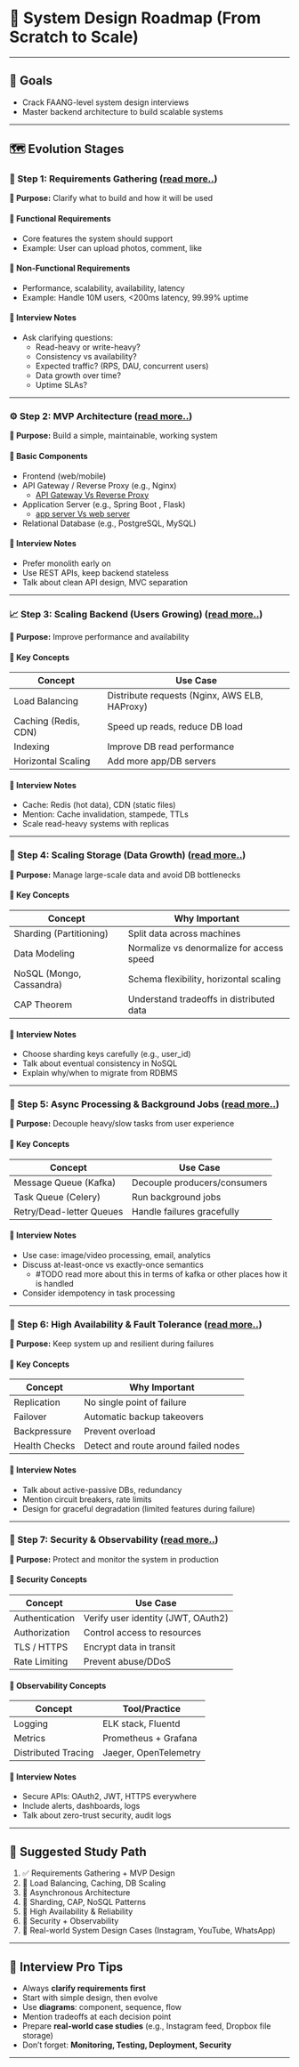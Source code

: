 # 🧱 System Design Roadmap (From Scratch to Scale)

---

## 🎯 Goals

- Crack FAANG-level system design interviews
- Master backend architecture to build scalable systems

---

## 🗺️ Evolution Stages

### 🚩 Step 1: Requirements Gathering ([read more..](./steps/Step1.md))

**🎯 Purpose:** Clarify what to build and how it will be used

#### 🔹 Functional Requirements

- Core features the system should support
- Example: User can upload photos, comment, like

#### 🔹 Non-Functional Requirements

- Performance, scalability, availability, latency
- Example: Handle 10M users, <200ms latency, 99.99% uptime

#### 🧠 Interview Notes

- Ask clarifying questions:
  - Read-heavy or write-heavy?
  - Consistency vs availability?
  - Expected traffic? (RPS, DAU, concurrent users)
  - Data growth over time?
  - Uptime SLAs?

---

### ⚙️ Step 2: MVP Architecture ([read more..](./steps/Step2.md))

**🎯 Purpose:** Build a simple, maintainable, working system

#### 🔹 Basic Components

- Frontend (web/mobile)
- API Gateway / Reverse Proxy (e.g., Nginx)
  - [API Gateway Vs Reverse Proxy](./good%20reads/apigatewayVsReverseproxy.md)
- Application Server (e.g., Spring Boot , Flask)
  - [app server Vs web server](./good%20reads/webserverVsAppserver.md)
- Relational Database (e.g., PostgreSQL, MySQL)

#### 🧠 Interview Notes

- Prefer monolith early on
- Use REST APIs, keep backend stateless
- Talk about clean API design, MVC separation

---

### 📈 Step 3: Scaling Backend (Users Growing) ([read more..](./steps/Step3.md))

**🎯 Purpose:** Improve performance and availability

#### 🔹 Key Concepts

| Concept              | Use Case                                      |
| -------------------- | --------------------------------------------- |
| Load Balancing       | Distribute requests (Nginx, AWS ELB, HAProxy) |
| Caching (Redis, CDN) | Speed up reads, reduce DB load                |
| Indexing             | Improve DB read performance                   |
| Horizontal Scaling   | Add more app/DB servers                       |

#### 🧠 Interview Notes

- Cache: Redis (hot data), CDN (static files)
- Mention: Cache invalidation, stampede, TTLs
- Scale read-heavy systems with replicas

---

### 💾 Step 4: Scaling Storage (Data Growth) ([read more..](./steps/Step4.md))

**🎯 Purpose:** Manage large-scale data and avoid DB bottlenecks

#### 🔹 Key Concepts

| Concept                  | Why Important                             |
| ------------------------ | ----------------------------------------- |
| Sharding (Partitioning)  | Split data across machines                |
| Data Modeling            | Normalize vs denormalize for access speed |
| NoSQL (Mongo, Cassandra) | Schema flexibility, horizontal scaling    |
| CAP Theorem              | Understand tradeoffs in distributed data  |

#### 🧠 Interview Notes

- Choose sharding keys carefully (e.g., user_id)
- Talk about eventual consistency in NoSQL
- Explain why/when to migrate from RDBMS

---

### 🧠 Step 5: Async Processing & Background Jobs ([read more..](./steps/Step5.md))

**🎯 Purpose:** Decouple heavy/slow tasks from user experience

#### 🔹 Key Concepts

| Concept                  | Use Case                     |
| ------------------------ | ---------------------------- |
| Message Queue (Kafka)    | Decouple producers/consumers |
| Task Queue (Celery)      | Run background jobs          |
| Retry/Dead-letter Queues | Handle failures gracefully   |

#### 🧠 Interview Notes

- Use case: image/video processing, email, analytics
- Discuss at-least-once vs exactly-once semantics
  - #TODO read more about this in terms of kafka or other places how it is handled
- Consider idempotency in task processing

---

### 🏰 Step 6: High Availability & Fault Tolerance ([read more..](./steps/Step6_1.md))

**🎯 Purpose:** Keep system up and resilient during failures

#### 🔹 Key Concepts

| Concept       | Why Important                        |
| ------------- | ------------------------------------ |
| Replication   | No single point of failure           |
| Failover      | Automatic backup takeovers           |
| Backpressure  | Prevent overload                     |
| Health Checks | Detect and route around failed nodes |

#### 🧠 Interview Notes

- Talk about active-passive DBs, redundancy
- Mention circuit breakers, rate limits
- Design for graceful degradation (limited features during failure)

---

### 🔐 Step 7: Security & Observability ([read more..](./steps/Step7.md))

**🎯 Purpose:** Protect and monitor the system in production

#### 🔹 Security Concepts

| Concept        | Use Case                           |
| -------------- | ---------------------------------- |
| Authentication | Verify user identity (JWT, OAuth2) |
| Authorization  | Control access to resources        |
| TLS / HTTPS    | Encrypt data in transit            |
| Rate Limiting  | Prevent abuse/DDoS                 |

#### 🔹 Observability Concepts

| Concept             | Tool/Practice         |
| ------------------- | --------------------- |
| Logging             | ELK stack, Fluentd    |
| Metrics             | Prometheus + Grafana  |
| Distributed Tracing | Jaeger, OpenTelemetry |

#### 🧠 Interview Notes

- Secure APIs: OAuth2, JWT, HTTPS everywhere
- Include alerts, dashboards, logs
- Talk about zero-trust security, audit logs

---

## 🧭 Suggested Study Path

1. ✅ Requirements Gathering + MVP Design
2. 🔄 Load Balancing, Caching, DB Scaling
3. 🧵 Asynchronous Architecture
4. 🧱 Sharding, CAP, NoSQL Patterns
5. 🏰 High Availability & Reliability
6. 🔐 Security + Observability
7. 🔧 Real-world System Design Cases (Instagram, YouTube, WhatsApp)

---

## 🧪 Interview Pro Tips

- Always **clarify requirements first**
- Start with simple design, then evolve
- Use **diagrams**: component, sequence, flow
- Mention tradeoffs at each decision point
- Prepare **real-world case studies** (e.g., Instagram feed, Dropbox file storage)
- Don’t forget: **Monitoring, Testing, Deployment, Security**

---
